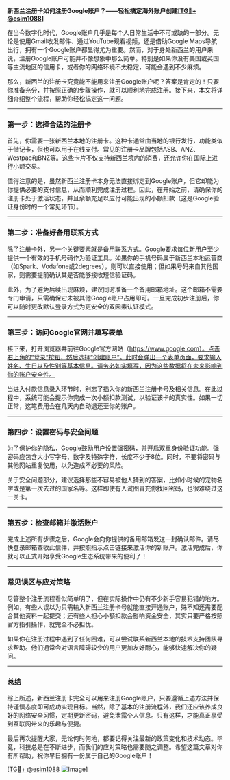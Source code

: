 **新西兰注册卡如何注册Google账户？——轻松搞定海外账户创建[[TG💪+ @esim1088](https://t.me/s/esim1088)]**

在当今数字化时代，Google账户几乎是每个人日常生活中不可或缺的一部分。无论是使用Gmail收发邮件、通过YouTube观看视频，还是借助Google Maps导航出行，拥有一个Google账户都显得尤为重要。然而，对于身处新西兰的用户来说，注册Google账户可能并不像想象中那么简单。特别是如果你没有美国或英国等主流地区的信用卡，或者你的网络环境不太稳定，可能会遇到不少麻烦。

那么，新西兰的注册卡究竟能不能用来注册Google账户呢？答案是肯定的！只要你准备充分，并按照正确的步骤操作，就可以顺利地完成注册。接下来，本文将详细介绍整个流程，帮助你轻松搞定这一问题。

---

### **第一步：选择合适的注册卡**

首先，你需要一张新西兰本地的注册卡。这种卡通常由当地的银行发行，功能类似于借记卡，但也可以用于在线支付。常见的注册卡品牌包括ASB、ANZ、Westpac和BNZ等。这些卡片不仅支持新西兰境内的消费，还允许你在国际上进行小额交易。

值得注意的是，虽然新西兰注册卡本身无法直接绑定到Google账户，但它却能为你提供必要的支付信息，从而顺利完成注册过程。因此，在开始之前，请确保你的注册卡处于激活状态，并且余额充足以应付可能出现的小额扣款（这是Google验证身份时的一个常见环节）。

---

### **第二步：准备好备用联系方式**

除了注册卡外，另一个关键要素就是备用联系方式。Google要求每位新用户至少提供一个有效的手机号码作为验证工具。如果你的手机号码属于新西兰本地运营商（如Spark、Vodafone或2degrees），则可以直接使用；但如果号码来自其他国家，则需要提前确认其是否能够接收短信验证码。

此外，为了避免后续出现麻烦，建议同时准备一个备用邮箱地址。这个邮箱不需要专门申请，只需确保它未被其他Google账户占用即可。一旦完成初步注册后，你可以随时更改默认登录方式为更安全的双因素认证模式。

---

### **第三步：访问Google官网并填写表单**

接下来，打开浏览器并前往Google官方网站（https://www.google.com）。点击右上角的“登录”按钮，然后选择“创建账户”。此时会弹出一个表单页面，要求输入姓名、生日以及性别等基本信息。请务必如实填写，因为这些数据将在未来影响到你的账户安全性。

当进入付款信息录入环节时，别忘了插入你的新西兰注册卡号及相关信息。在此过程中，系统可能会提示你完成一次小额扣款测试，以验证该卡的真实性。如果一切正常，这笔费用会在几天内自动退还至你的账户。

---

### **第四步：设置密码与安全问题**

为了保护你的隐私，Google鼓励用户设置强密码，并开启双重身份验证功能。强密码应包含大小写字母、数字及特殊字符，长度不少于8位。同时，不要将密码与其他网站重复使用，以免造成不必要的风险。

关于安全问题部分，建议选择那些不容易被他人猜到的答案，比如小时候的宠物名字或是第一次去过的国家名等。这样即使有人试图冒充你找回密码，也很难绕过这一关卡。

---

### **第五步：检查邮箱并激活账户**

完成上述所有步骤之后，Google会向你提供的备用邮箱发送一封确认邮件。请尽快登录邮箱查收此信件，并按照指示点击链接来激活你的新账户。激活完成后，你就可以正式开始享受Google生态系统带来的便利了！

---

### **常见误区与应对策略**

尽管整个注册流程看似简单明了，但在实际操作中仍有不少新手容易犯错的地方。例如，有些人误以为只需输入新西兰注册卡号就能直接开通账户，殊不知还需要配合其他资料一起提交；还有些人担心小额扣款会影响资金安全，其实只要严格按照官方指引操作，就完全不必担忧。

如果你在注册过程中遇到了任何困难，可以尝试联系新西兰本地的技术支持团队寻求帮助。他们通常会对语言障碍较少的用户更加友好耐心，能够快速解决你的疑问。

---

### **总结**

综上所述，新西兰注册卡完全可以用来注册Google账户，只要遵循上述方法并保持谨慎态度即可成功实现目标。当然，除了基本的注册流程外，我们还应该养成良好的网络安全习惯，定期更新密码，避免泄露个人信息。只有这样，才能真正享受到互联网带来的乐趣与便捷。

最后再次提醒大家，无论何时何地，都要记得关注最新的政策变化和技术动态。毕竟，科技总是在不断进步，而我们的应对策略也需要随之调整。希望这篇文章对你有所帮助，祝你早日拥有一份属于自己的Google账户！

[[TG💪+ @esim1088](https://t.me/s/esim1088) ![Image](https://i.postimg.cc/4NQfJmqS/Snipaste-2025-05-13-00-14-12.png)]